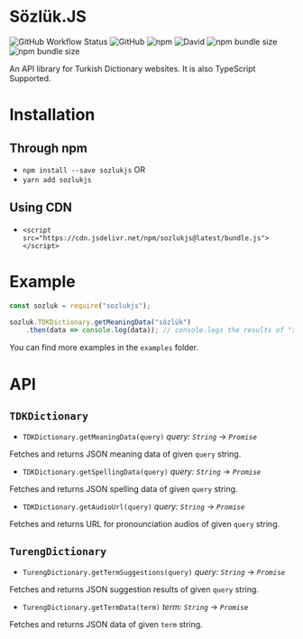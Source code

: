 # Sözlük.JS

![GitHub Workflow Status](https://img.shields.io/github/workflow/status/AtakanErmis/sozlukjs/CI) ![GitHub](https://img.shields.io/github/license/AtakanErmis/sozlukjs) ![npm](https://img.shields.io/npm/v/sozlukjs) ![David](https://img.shields.io/david/AtakanErmis/sozlukjs) ![npm bundle size](https://img.shields.io/bundlephobia/min/sozlukjs) ![npm bundle size](https://img.shields.io/bundlephobia/minzip/sozlukjs)

An API library for Turkish Dictionary websites. It is also TypeScript Supported.
# Installation


## Through npm

- `npm install --save sozlukjs`
OR
- `yarn add sozlukjs`

## Using CDN

- `<script src="https://cdn.jsdelivr.net/npm/sozlukjs@latest/bundle.js"></script>`


# Example

```javascript
const sozluk = require("sozlukjs");

sozluk.TDKDictionary.getMeaningData("sözlük")
    .then(data => console.log(data)); // console.logs the results of "sözlük" as JSON.
```

You can find more examples in the `examples` folder.


# API


## `TDKDictionary`

- `TDKDictionary.getMeaningData(query)` *query: `String`* -> *`Promise`*

Fetches and returns JSON meaning data of given `query` string.

- `TDKDictionary.getSpellingData(query)` *query: `String`* -> *`Promise`*

Fetches and returns JSON spelling data of given `query` string.

- `TDKDictionary.getAudioUrl(query)` *query: `String`* -> *`Promise`*

Fetches and returns URL for pronounciation audios of given `query` string.

## `TurengDictionary`

- `TurengDictionary.getTermSuggestions(query)` *query: `String`* -> *`Promise`*

Fetches and returns JSON suggestion results of given `query` string. 

- `TurengDictionary.getTermData(term)` *term: `String`* -> *`Promise`*

Fetches and returns JSON data of given `term` string.
